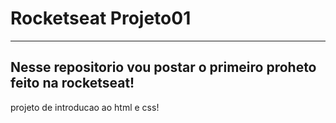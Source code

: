 # Rocketseat Projeto01
---
Nesse repositorio vou postar o primeiro proheto feito na rocketseat!
- 
projeto de introducao ao html e css!
